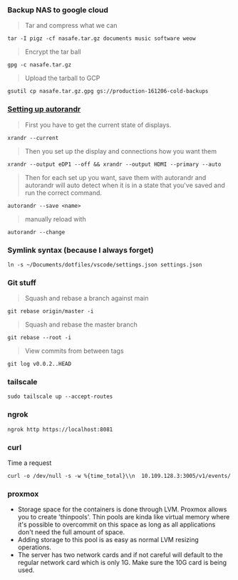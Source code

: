 ### Backup NAS to google cloud

> Tar and compress what we can

`tar -I pigz -cf nasafe.tar.gz documents music software weow`

> Encrypt the tar ball

`gpg -c nasafe.tar.gz`

> Upload the tarball to GCP

`gsutil cp nasafe.tar.gz.gpg gs://production-161206-cold-backups`

### [Setting up autorandr](https://github.com/phillipberndt/autorandr)

> First you have to get the current state of displays.

`xrandr --current`

> Then you set up the display and connections how you want them

`xrandr --output eDP1 --off && xrandr --output HDMI --primary --auto`

> Then for each set up you want, save them with autorandr and autorandr will auto detect when it is in a state that you've saved and run the correct command.

`autorandr --save <name>`

> manually reload with

`autorandr --change`

### Symlink syntax (because I always forget)

`ln -s ~/Documents/dotfiles/vscode/settings.json settings.json`

### Git stuff

> Squash and rebase a branch against main

`git rebase origin/master -i`

> Squash and rebase the master branch

`git rebase --root -i`

> View commits from between tags

`git log v0.0.2..HEAD`

### tailscale

`sudo tailscale up --accept-routes`

### ngrok

`ngrok http https://localhost:8081`

### curl

Time a request

`curl -o /dev/null -s -w %{time_total}\\n  10.109.128.3:3005/v1/events/`

### proxmox
* Storage space for the containers is done through LVM. Proxmox allows you to create 'thinpools'. Thin pools are kinda like virtual memory where it's possible to overcommit on this space as long as all applications don't need the full amount of space.
* Adding storage to this pool is as easy as normal LVM resizing operations.
* The server has two network cards and if not careful will default to the regular network card which is only 1G. Make sure the 10G card is being used.
